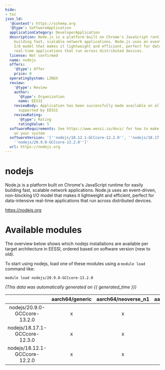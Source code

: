 ```yaml
---
hide:
- toc
json_ld:
  '@context': https://schema.org
  '@type': SoftwareApplication
  applicationCategory: DeveloperApplication
  description: Node.js is a platform built on Chrome's JavaScript runtime for easily
    building fast, scalable network applications. Node.js uses an event-driven, non-blocking
    I/O model that makes it lightweight and efficient, perfect for data-intensive
    real-time applications that run across distributed devices.
  license: Not confirmed
  name: nodejs
  offers:
    '@type': Offer
    price: 0
  operatingSystem: LINUX
  review:
    '@type': Review
    author:
      '@type': Organization
      name: EESSI
    reviewBody: Application has been successfully made available on all architectures
      supported by EESSI
    reviewRating:
      '@type': Rating
      ratingValue: 5
  softwareRequirements: See https://www.eessi.io/docs/ for how to make EESSI available
    on your system
  softwareVersion: '[''nodejs/18.12.1-GCCcore-12.2.0'', ''nodejs/18.17.1-GCCcore-12.3.0'',
    ''nodejs/20.9.0-GCCcore-13.2.0'']'
  url: https://nodejs.org
---
```


nodejs
======


Node.js is a platform built on Chrome's JavaScript runtime for easily building fast, scalable network applications. Node.js uses an event-driven, non-blocking I/O model that makes it lightweight and efficient, perfect for data-intensive real-time applications that run across distributed devices.

https://nodejs.org
# Available modules


The overview below shows which nodejs installations are available per target architecture in EESSI, ordered based on software version (new to old).

To start using nodejs, load one of these modules using a `module load` command like:

```shell
module load nodejs/20.9.0-GCCcore-13.2.0
```

*(This data was automatically generated on {{ generated_time }})*  

| |aarch64/generic|aarch64/neoverse_n1|aarch64/neoverse_v1|aarch64/nvidia|x86_64/generic|x86_64/amd/zen2|x86_64/amd/zen3|x86_64/amd/zen4|x86_64/intel/haswell|x86_64/intel/sapphirerapids|x86_64/intel/skylake_avx512|
| :---: | :---: | :---: | :---: | :---: | :---: | :---: | :---: | :---: | :---: | :---: | :---: |
|nodejs/20.9.0-GCCcore-13.2.0|x|x|x|-|x|x|x|x|x|x|x|
|nodejs/18.17.1-GCCcore-12.3.0|x|x|x|-|x|x|x|x|x|x|x|
|nodejs/18.12.1-GCCcore-12.2.0|x|x|x|-|x|x|x|x|x|x|x|
